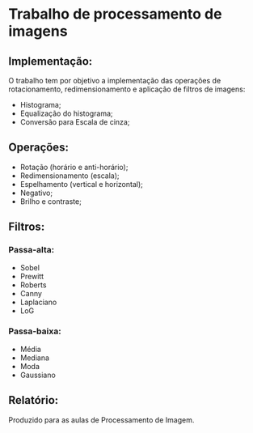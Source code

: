 # Trabalho de processamento de imagens

## Implementação:

O trabalho tem por objetivo a implementação das operações de rotacionamento, redimensionamento e aplicação de filtros de imagens:
- Histograma;
- Equalização do histograma;
- Conversão para Escala de cinza;

## Operações:

- Rotação (horário e anti-horário);
- Redimensionamento (escala);
- Espelhamento (vertical e horizontal);
- Negativo;
- Brilho e contraste;

## Filtros:

### Passa-alta:

- Sobel
- Prewitt
- Roberts
- Canny
- Laplaciano
- LoG

### Passa-baixa: 

- Média
- Mediana
- Moda
- Gaussiano

## Relatório:

Produzido para as aulas de Processamento de Imagem.
